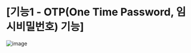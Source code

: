 # [기능1 - OTP(One Time Password, 임시비밀번호) 기능]
![image](https://github.com/rngustj9139/Utilizing_redis_data_types_with_spring_data_redis/assets/43543906/bea51f74-1a6c-44c3-a8a6-c7f1c1415327)

